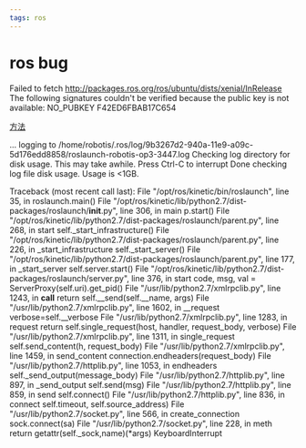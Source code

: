 ```yaml
---
tags: ros
---
```

# ros bug

Failed to fetch http://packages.ros.org/ros/ubuntu/dists/xenial/InRelease  The following signatures couldn't be verified because the public key is not available: NO_PUBKEY F42ED6FBAB17C654

[方法](http://answers.ros.org/question/325039/apt-update-fails-cannot-install-pkgs-key-not-working/)

... logging to /home/robotis/.ros/log/9b3267d2-940a-11e9-a09c-5d176edd8858/roslaunch-robotis-op3-3447.log
Checking log directory for disk usage. This may take awhile.
Press Ctrl-C to interrupt
Done checking log file disk usage. Usage is <1GB.


Traceback (most recent call last):
  File "/opt/ros/kinetic/bin/roslaunch", line 35, in <module>
    roslaunch.main()
  File "/opt/ros/kinetic/lib/python2.7/dist-packages/roslaunch/__init__.py", line 306, in main
    p.start()
  File "/opt/ros/kinetic/lib/python2.7/dist-packages/roslaunch/parent.py", line 268, in start
    self._start_infrastructure()
  File "/opt/ros/kinetic/lib/python2.7/dist-packages/roslaunch/parent.py", line 226, in _start_infrastructure
    self._start_server()
  File "/opt/ros/kinetic/lib/python2.7/dist-packages/roslaunch/parent.py", line 177, in _start_server
    self.server.start()
  File "/opt/ros/kinetic/lib/python2.7/dist-packages/roslaunch/server.py", line 376, in start
    code, msg, val = ServerProxy(self.uri).get_pid()
  File "/usr/lib/python2.7/xmlrpclib.py", line 1243, in __call__
    return self.__send(self.__name, args)
  File "/usr/lib/python2.7/xmlrpclib.py", line 1602, in __request
    verbose=self.__verbose
  File "/usr/lib/python2.7/xmlrpclib.py", line 1283, in request
    return self.single_request(host, handler, request_body, verbose)
  File "/usr/lib/python2.7/xmlrpclib.py", line 1311, in single_request
    self.send_content(h, request_body)
  File "/usr/lib/python2.7/xmlrpclib.py", line 1459, in send_content
    connection.endheaders(request_body)
  File "/usr/lib/python2.7/httplib.py", line 1053, in endheaders
    self._send_output(message_body)
  File "/usr/lib/python2.7/httplib.py", line 897, in _send_output
    self.send(msg)
  File "/usr/lib/python2.7/httplib.py", line 859, in send
    self.connect()
  File "/usr/lib/python2.7/httplib.py", line 836, in connect
    self.timeout, self.source_address)
  File "/usr/lib/python2.7/socket.py", line 566, in create_connection
    sock.connect(sa)
  File "/usr/lib/python2.7/socket.py", line 228, in meth
    return getattr(self._sock,name)(*args)
KeyboardInterrupt
